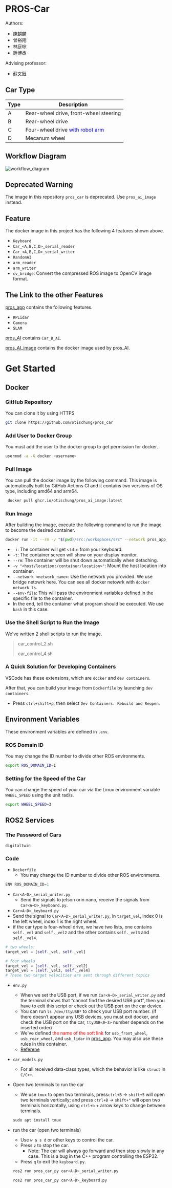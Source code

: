 # PROS-Car

Authors:

- 陳麒麟
- 曾裕翔
- 林庭琮
- 鍾博丞

Advising professor:

- 蘇文鈺



## Car Type

| Type | Description                                                |
| ---- | ---------------------------------------------------------- |
| A    | Rear-wheel drive, front-wheel steering                     |
| B    | Rear-wheel drive                                           |
| C    | Four-wheel drive <font color=#0000FF>with robot arm</font> |
| D    | Mecanum wheel                                              |



## Workflow Diagram

![workflow_diagram](./img/workflow_diagram.png)

## Deprecated Warning

The image in this repository `pros_car` is deprecated. Use `pros_ai_image` instead.



## Feature

The docker image in this project has the following 4 features shown above.

- `Keyboard`
- `Car_<A,B,C,D>_serial_reader`
- `Car_<A,B,C,D>_serial_writer`
- `RandomAI`
- `arm_reader`
- `arm_writer`
- `cv_bridge`: Convert the compressed ROS image to OpenCV image format.



## The Link to the other Features

[pros_app](https://github.com/otischung/pros_app) contains the following features.

- `RPLidar`
- `Camera`
- `SLAM`

[pros_AI](https://github.com/otischung/pros_AI) contains `Car_B_AI`.

[pros_AI_image](https://github.com/otischung/pros_AI_image) contains the docker image used by pros_AI.



# Get Started

## Docker

### GitHub Repository

You can clone it by using HTTPS

```bash
git clone https://github.com/otischung/pros_car
```



### Add User to Docker Group

You must add the user to the docker group to get permission for docker.

```bash
usermod -a -G docker <username>
```



### Pull Image

You can pull the docker image by the following command. This image is automatically built by GitHub Actions CI and it contains two versions of OS type, including amd64 and arm64.

```bash
 docker pull ghcr.io/otischung/pros_ai_image:latest
```



### Run Image

After building the image, execute the following command to run the image to become the desired container.

```bash
docker run -it --rm -v "$(pwd)/src:/workspaces/src" --network pros_app_my_bridge_network --device=/dev/usb_front_wheel --device=/dev/usb_rear_wheel --device=/dev/usb_robot_arm  --env-file ./.env ghcr.io/otischung/pros_ai_image:latest /bin/bash
```

- `-i`: The container will get `stdin` from your keyboard.
- `-t`: The container screen will show on your display monitor.
- `--rm`: The container will be shut down automatically when detaching.
- `-v "<host/location:/container/location>"`: Mount the host location into container.
- `--network <network_name>`: Use the network you provided. We use bridge netowrk here. You can see all docker netowrk with `docker network ls`.
- `--env-file`: This will pass the environment variables defined in the specific file to the container.
- In the end, tell the container what program should be executed. We use `bash` in this case.



### Use the Shell Script to Run the Image

We've written 2 shell scripts to run the image.

> car_control_2.sh
>
> car_control_4.sh



### A Quick Solution for Developing Containers

VSCode has these extensions, which are `docker` and `dev containers`.

After that, you can build your image from `Dockerfile` by launching `dev containers`.

- Press `ctrl+shift+p`, then select `Dev Containers: Rebuild and Reopen`.



## Environment Variables

These environment variables are defined in `.env`.

### ROS Domain ID

You may change the ID number to divide other ROS environments.

```bash
export ROS_DOMAIN_ID=1
```



### Setting for the Speed of the Car

You can change the speed of your car via the Linux environment variable `WHEEL_SPEED` using the unit rad/s.

```bash
export WHEEL_SPEED=3
```



## ROS2 Services

### The Password of Cars

`digitaltwin`



### Code

- `Dockerfile`
  - You may change the ID number to divide other ROS environments.

```python
ENV ROS_DOMAIN_ID=1
```

- `Car<A~D>_serial_writer.py`
  - Send the signals to jetson orin nano, receive the signals from `Car<A~D>_keyboard.py`.
- `Car<A~D>_keyboard.py`
- Send the signal to `Car<A~D>_serial_writer.py`, in `target_vel`, index 0 is the left wheel, index 1 is the right wheel.
- if the car type is four-wheel drive, we have two lists, one contains `self._vel` and  `self._vel2` and the other contains `self._vel3` and `self._vel4`.

```python
# two wheels:
target_vel = [self._vel, self._vel]

# four wheels 
target_vel = [self._vel, self._vel2] 
target_vel = [self._vel3, self._vel4] 
# These two target velocities are sent through different topics
```

- `env.py`

  - When we set the USB port, if we run `Car<A~D>_serial_writer.py` and the terminal shows that “cannot find the desired USB port”, then you have to edit this script or check out the USB port on the car device.
  - You can run `ls /dev/ttyUSB*` to check your USB port number. 
    (if there doesn’t appear any USB devices, you must exit docker, and check the USB port on the car, `ttyUSB<0~3>` number depends on the inserted order)
  - We've defined <font color=#FF0000>the name of the soft link</font> for `usb_front_wheel`, `usb_rear_wheel`, and `usb_lidar` in [pros_app](https://github.com/otischung/pros_app). You may also use these rules in this container.
  - [Referene](https://inegm.medium.com/persistent-names-for-usb-serial-devices-in-linux-dev-ttyusbx-dev-custom-name-fd49b5db9af1)

- `car_models.py`

  - For all received data-class types, which the behavior is like `struct` in `C/C++`.

- Open two terminals to run the car

  - We use `tmux` to open two terminals, press`ctrl+B` → `shift+5` will open two terminals vertically; and press `ctrl+B` → `shift+"` will open two terminals horizontally, using `ctrl+b` + arrow keys to change between terminals.

  ```python
  sudo apt install tmux
  ```

- run the car (open two terminals)

  - Use `w a s d` or other keys to control the car.
  - Press `z` to stop the car.
    - Note: The car will always go forward and then stop slowly in any case. This is a bug in the C++ program controlling the ESP32.
  - Press `q` to exit the `keyboard.py`.

  ```python
  ros2 run pros_car_py car<A~D>_serial_writer.py
  ```

  ```python
  ros2 run pros_car_py car<A~D>_keyboard.py
  ```

